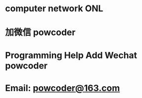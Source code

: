# computer network ONL 
# 加微信 powcoder

# Programming Help Add Wechat powcoder

# Email: powcoder@163.com

